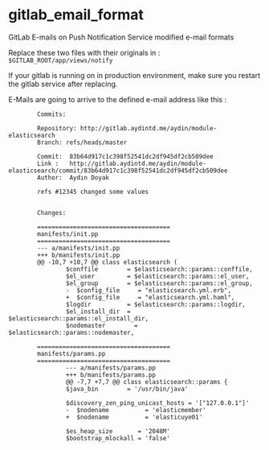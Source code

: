 # gitlab_email_format
GitLab E-mails on Push Notification Service modified e-mail formats

Replace these two files with their originals in : `$GITLAB_ROOT/app/views/notify`

If your gitlab is running on in production environment, make sure you restart the gitlab service after replacing.

E-Mails are going to arrive to the defined e-mail address like this :

            Commits:
            
            Repository: http://gitlab.aydintd.me/aydin/module-elasticsearch
            Branch: refs/heads/master
            
            Commit:  83b64d917c1c398f52541dc2df945df2cb509dee
            Link :   http://gitlab.aydintd.me/aydin/module-elasticsearch/commit/83b64d917c1c398f52541dc2df945df2cb509dee
            Author:  Aydın Doyak
            
            refs #12345 changed some values
            
            
            Changes:
            
            =====================================
            manifests/init.pp
            =====================================
            --- a/manifests/init.pp
            +++ b/manifests/init.pp
            @@ -10,7 +10,7 @@ class elasticsearch (
                    $conffile        = $elasticsearch::params::conffile,
                    $el_user         = $elasticsearch::params::el_user,
                    $el_group        = $elasticsearch::params::el_group,
                    -  $config_file     = "elasticsearch.yml.erb",
                    +  $config_file     = "elasticsearch.yml.haml",
                    $logdir          = $elasticsearch::params::logdir,
                    $el_install_dir  = $elasticsearch::params::el_install_dir,
                    $nodemaster        = $elasticsearch::params::nodemaster,
            
            =====================================
            manifests/params.pp
            =====================================
                    --- a/manifests/params.pp
                    +++ b/manifests/params.pp
                    @@ -7,7 +7,7 @@ class elasticsearch::params {
                    $java_bin        = '/usr/bin/java'
            
                    $discovery_zen_ping_unicast_hosts = '["127.0.0.1"]'
                    -  $nodename          = 'elasticmember'
                    +  $nodename          = 'elasticuye01'
            
                    $es_heap_size       = '2048M' 
                    $bootstrap_mlockall = 'false'
            

        

